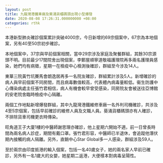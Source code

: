 ```yaml
---
layout: post
title: 九龍灣港鐵車廠及葵涌貨櫃碼頭出現小型爆發
date: 2020-08-08 17:26:31.000000000 +08:00
categories: rthk
---
```


本港新型肺炎確診個案累計突破4000宗，今日新增的69宗個案中，67宗為本地個案，另有40至50宗初步確診。

本地個案中，37宗與早前個案相關，當中29宗涉及家庭及聚餐群組，其餘30宗源頭不明。目前最少17間院舍出現個案，李鄭屋順寧道敬福護理院再多兩名護理員感染，她們均有病徵，星期一在檢疫中心檢測後確診，群組至今涉及14人。

東華三院黃竹坑賽馬會朗逸居再多一名院友確診，群組累計涉及5人。新增確診的病人與早前個案不同房間，而且病毒數值較高，代表體內病毒量較低。衞生防護中心傳染病處主任張竹君相信，病人有機會較早曾受感染，同房院友會被送往亞博館的安老院舍臨時檢疫中心隔離。

兩個工作地點新增爆發群組，其中九龍灣港鐵維修車廠一名外判司機確診，共涉及4至5宗個案，包括早前確診的維修人員及文職人員。葵涌貨櫃碼頭亦有人確診，不排除貨車司機更衣時傳染。

旺角道王子大廈1樓的中醫師謝思理亦確診，他上星期六開始不適，前一日曾長時間為兩名病人診症，期間有戴口罩。張竹君形容，中醫師已半退休，會追蹤他潛伏期內接觸的病人隔離。另外，直銷中心Star Global多一人感染，群組涉及59人。

至於兩宗由印度抵港的輸入個案，包括一名40歲女子，她的兩名家人早前已確診，另外有一名1歲大的女嬰，她星期二返港，大便樣本對病毒呈陽性。
